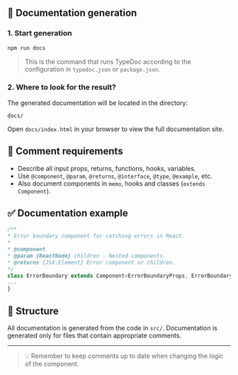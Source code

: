 ## 🚀 Documentation generation

### 1. Start generation

```bash
npm run docs
```

> This is the command that runs TypeDoc according to the configuration in `typedoc.json` or `package.json`.

### 2. Where to look for the result?

The generated documentation will be located in the directory:

```
docs/
```

Open `docs/index.html` in your browser to view the full documentation site.

## 🧱 Comment requirements

- Describe all input props, returns, functions, hooks, variables.
- Use `@component`, `@param`, `@returns`, `@interface`, `@type`, `@example`, etc.
- Also document components in `memo`, hooks and classes (`extends Component`).

## ✅ Documentation example

```ts
/**
* Error boundary component for catching errors in React.
*
* @component
* @param {ReactNode} children - Nested components.
* @returns {JSX.Element} Error component or children.
*/
class ErrorBoundary extends Component<ErrorBoundaryProps, ErrorBoundaryState> {
...
}
```

## 📁 Structure

All documentation is generated from the code in `src/`. Documentation is generated only for files that contain appropriate comments.

---

> 💡 Remember to keep comments up to date when changing the logic of the component.
